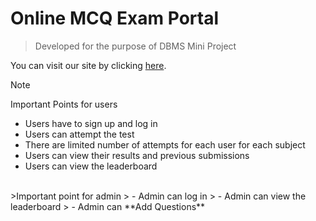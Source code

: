 # Online MCQ Exam Portal
> Developed for the purpose of DBMS Mini Project

You can visit our site by clicking [here](https://mcqdbproject.000webhostapp.com/).



>[!NOTE]
>Important Points for users
  > - Users have to sign up and log in
  > - Users can attempt the test
  > - There are limited number of attempts for each user for each subject
  > - Users can view their results and previous submissions
  > - Users can view the leaderboard
  <br>
>Important point for admin
  > - Admin can log in
  > - Admin can view the leaderboard
  > - Admin can **Add Questions**

